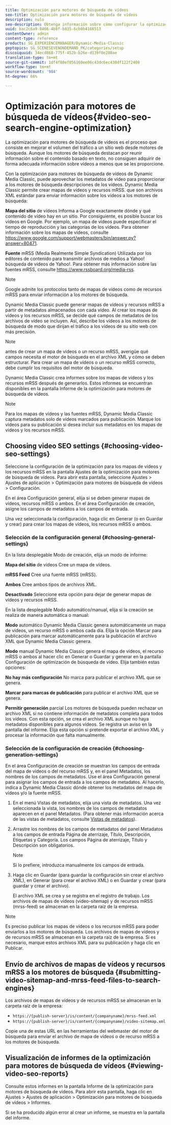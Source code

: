 ```yaml
---
title: Optimización para motores de búsqueda de vídeos
seo-title: Optimización para motores de búsqueda de vídeos
description: nulo
seo-description: Obtenga información sobre cómo configurar la optimización para motores de búsqueda de vídeos.
uuid: bac2c6a9-8466-4b8f-b835-6cb0b4168513
contentOwner: admin
content-type: reference
products: SG_EXPERIENCEMANAGER/Dynamic-Media-Classic
geptopics: SG_SCENESEVENONDEMAND_PK/categories/setup
discoiquuid: 34ecd868-775f-452b-b26e-d139f0e280ae
translation-type: tm+mt
source-git-commit: 1df4f88ef856160ee06c43dc6ec430df122f2408
workflow-type: tm+mt
source-wordcount: '984'
ht-degree: 66%

---
```



# Optimización para motores de búsqueda de vídeos{#video-seo-search-engine-optimization}

La optimización para motores de búsqueda de vídeos es el proceso que consiste en mejorar el volumen del tráfico a un sitio web desde motores de búsqueda. Aunque los motores de búsqueda destacan por reunir información sobre el contenido basado en texto, no consiguen adquirir de forma adecuada información sobre vídeos a menos que se les proporcione.

Con la optimización para motores de búsqueda de vídeos de Dynamic Media Classic, puede aprovechar los metadatos de vídeo para proporcionar a los motores de búsqueda descripciones de los vídeos. Dynamic Media Classic permite crear mapas de vídeos y recursos mRSS. que son archivos XML estándar para enviar información sobre los vídeos a los motores de búsqueda:

**Mapa del sitio** de vídeos Informa a Google exactamente dónde y qué contenido de vídeo hay en un sitio. Por consiguiente, es posible buscar los vídeos en Google. Por ejemplo, un mapa de vídeos puede especificar el tiempo de reproducción y las categorías de los vídeos. Para obtener información sobre los mapas de vídeos, consulte https://www.google.com/support/webmasters/bin/answer.py?answer=80471.

**Fuente** mRSS (Media Realmente Simple Syndication) Utilizada por los editores de contenido para transmitir archivos de medios a Yahoo! búsqueda de vídeos de Yahoo!. Para obtener más información sobre las fuentes mRSS, consulte https://www.rssboard.org/media-rss.

>[!NOTE]
>
>Google admite los protocolos tanto de mapas de vídeos como de recursos mRSS para enviar información a los motores de búsqueda.

Dynamic Media Classic puede generar mapas de vídeos y recursos mRSS a partir de metadatos almacenados con cada vídeo. Al crear los mapas de vídeos y los recursos mRSS, se decide qué campos de metadatos de los archivos de vídeo se incluyen. Así, describe los vídeos a los motores de búsqueda de modo que dirijan el tráfico a los vídeos de su sitio web con más precisión.

>[!NOTE]
>
>antes de crear un mapa de vídeos o un recurso mRSS, averigüe qué campos necesita el motor de búsqueda en el archivo XML y cómo se deben estructurar. Para crear un mapa de vídeos o un recurso mRSS correcto, debe cumplir los requisitos del motor de búsqueda.

Dynamic Media Classic crea informes sobre los mapas de vídeos y los recursos mRSS después de generarlos. Estos informes se encuentran disponibles en la pantalla Informe de la optimización para motores de búsqueda de vídeos.

>[!NOTE]
>
>Para los mapas de vídeos y las fuentes mRSS, Dynamic Media Classic captura metadatos solo de vídeos marcados para publicación. Marque los vídeos para su publicación si desea incluir sus metadatos en los mapas de vídeos y los recursos mRSS.

## Choosing video SEO settings {#choosing-video-seo-settings}

Seleccione la configuración de la optimización para los mapas de vídeos y los recursos mRSS en la pantalla Ajustes de la optimización para motores de búsqueda de vídeos. Para abrir esta pantalla, seleccione Ajustes > Ajustes de aplicación > Optimización para motores de búsqueda de vídeos > Configuración.

En el área Configuración general, elija si se deben generar mapas de vídeos, recursos mRSS o ambos. En el área Configuración de creación, asigne los campos de metadatos a los campos de entrada.

Una vez seleccionada la configuración, haga clic en Generar (o en Guardar y crear) para crear los mapas de vídeos, los recursos mRSS o ambos.

### Selección de la configuración general {#choosing-general-settings}

En la lista desplegable Modo de creación, elija un modo de informe:

**Mapa del sitio** de vídeos Cree un mapa de vídeos.

**mRSS Feed** Cree una fuente mRSS (mRSS).

**Ambos** Cree ambos tipos de archivos XML.

**Desactivado** Seleccione esta opción para dejar de generar mapas de vídeos y recursos mRSS.

En la lista desplegable Modo automático/manual, elija si la creación se realiza de manera automática o manual:

**Modo** automático Dynamic Media Classic genera automáticamente un mapa de vídeos, un recurso mRSS o ambos cada día. Elija la opción Marcar para publicación para marcar automáticamente para la publicación el archivo XML que Dynamic Media Classic genera.

**Modo** manual Dynamic Media Classic genera el mapa de vídeos, el recurso mRSS o ambos al hacer clic en Generar o Guardar y generar en la pantalla Configuración de optimización de búsqueda de vídeo. Elija también estas opciones:

**No hay más configuración** No marca para publicar el archivo XML que se genera.

**Marcar para marcas de publicación** para publicar el archivo XML que se genera.

**Permitir generación** parcial Los motores de búsqueda pueden rechazar un archivo XML si no contiene información de metadatos completa para todos los vídeos. Con esta opción, se crea el archivo XML aunque no haya metadatos disponibles para algunos vídeos. Se registra un aviso en la pantalla del informe. Elija esta opción si pretende exportar el archivo XML y procesar la información que falta manualmente.

### Selección de la configuración de creación {#choosing-generation-settings}

En el área Configuración de creación se muestran los campos de entrada del mapa de vídeos o del recurso mRSS y, en el panel Metadatos, los nombres de los campos de metadatos. Use el área Configuración general para asignar los campos de entrada a los campos de metadatos. Al hacerlo, indica a Dynamic Media Classic dónde obtener los metadatos del mapa de vídeos y/o la fuente mRSS.

1. En el menú Vistas de metadatos, elija una vista de metadatos. Una vez seleccionada la vista, los nombres de los campos de metadatos aparecen en el panel Metadatos. (Para obtener más información acerca de las vistas de metadatos, consulte [Vistas de metadatos](application-setup.md#metadata_views)).
1. Arrastre los nombres de los campos de metadatos del panel Metadatos a los campos de entrada Página de aterrizaje, Título, Descripción, Etiquetas y Categoría. Los campos Página de aterrizaje, Título y Descripción son obligatorios.

   >[!NOTE]
   >
   >Si lo prefiere, introduzca manualmente los campos de entrada.

1. Haga clic en Guardar (para guardar la configuración sin crear el archivo XML), en Generar (para crear el archivo XML) o en Guardar y crear (para guardar y crear el archivo).

   El archivo XML se crea y se registra en el registro de trabajo. Los archivos de mapas de vídeos (video-sitemap) y de recursos mRSS (mrss-feed) se almacenan en la carpeta raíz de la empresa.

>[!NOTE]
>
>Es preciso publicar los mapas de vídeos o los recursos mRSS para poder enviarlos a los motores de búsqueda. Los archivos de mapas de vídeos y de recursos mRSS se almacenan en la carpeta raíz de la empresa. Si es necesario, marque estos archivos XML para su publicación y haga clic en Publicar.

## Envío de archivos de mapas de vídeos y recursos mRSS a los motores de búsqueda {#submitting-video-sitemap-and-mrss-feed-files-to-search-engines}

Los archivos de mapas de vídeos y de recursos mRSS se almacenan en la carpeta raíz de la empresa:

* `https://{publish-server}/is/content/{companyname}/mrss-feed.xml`
* `https://{publish-server}/is/content/{companyname}/video-sitemap.xml`

Copie una de estas URL en las herramientas del webmaster del motor de búsqueda para enviar el archivo de mapa de vídeos o de recurso mRSS a los motores de búsqueda.

## Visualización de informes de la optimización para motores de búsqueda de vídeos {#viewing-video-seo-reports}

Consulte estos informes en la pantalla Informe de la optimización para motores de búsqueda de vídeos. Para abrir esta pantalla, haga clic en Ajustes > Ajustes de aplicación > Optimización para motores de búsqueda de vídeos > Informes.

Si se ha producido algún error al crear un informe, se muestra en la pantalla del informe.
